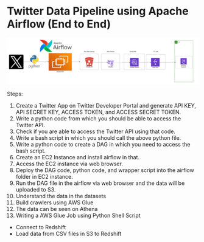 # Twitter Data Pipeline using Apache Airflow (End to End)

![Data Architecture](./Data%20Architecture.png)

Steps:

1. Create a Twitter App on Twitter Developer Portal and generate API KEY, API SECRET KEY, ACCESS TOKEN, and ACCESS SECRET TOKEN.
2. Write a python code from which you should be able to access the Twitter API.
3. Check if you are able to access the Twitter API using that code.
4. Write a bash script in which you should call the above python file.
5. Write a python code to create a DAG in which you need to access the bash script.
6. Create an EC2 Instance and install airflow in that.
7. Access the EC2 instance via web browser.
8. Deploy the DAG code, python code, and wrapper script into the airflow folder in EC2 instance.
9. Run the DAG file in the airflow via web browser and the data will be uploaded to S3.
10. Understand the data in the datasets
11. Build crawlers using AWS Glue
12. The data can be seen on Athena
13. Writing a AWS Glue Job using Python Shell Script
   - Connect to Redshift
   - Load data from CSV files in S3 to Redshift

